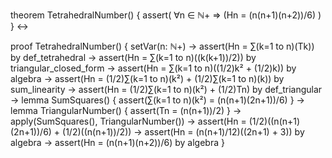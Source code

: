theorem TetrahedralNumber() {
  assert(
    ∀n ∈ ℕ+ ⇒ (Hn = (n(n+1)(n+2))/6)
  )
} ↔

proof TetrahedralNumber() {
  setVar(n: ℕ+) →
  assert(Hn = ∑(k=1 to n)(Tk)) by def_tetrahedral →
  assert(Hn = ∑(k=1 to n)((k(k+1))/2)) by triangular_closed_form →
  assert(Hn = ∑(k=1 to n)((1/2)k² + (1/2)k)) by algebra →
  assert(Hn = (1/2)∑(k=1 to n)(k²) + (1/2)∑(k=1 to n)(k)) by sum_linearity →
  assert(Hn = (1/2)∑(k=1 to n)(k²) + (1/2)Tn) by def_triangular →
  lemma SumSquares() {
    assert(∑(k=1 to n)(k²) = (n(n+1)(2n+1))/6)
  } →
  lemma TriangularNumber() {
    assert(Tn = (n(n+1))/2)
  } →
  apply(SumSquares(), TriangularNumber()) →
  assert(Hn = (1/2)((n(n+1)(2n+1))/6) + (1/2)((n(n+1))/2)) →
  assert(Hn = (n(n+1)/12)((2n+1) + 3)) by algebra →
  assert(Hn = (n(n+1)(n+2))/6) by algebra
}